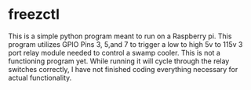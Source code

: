 # freezctl
This is a simple python program meant to run on a Raspberry pi. This program utilizes GPIO Pins 3, 5,and 7 to trigger a low to high 5v to 115v 3 port relay module needed to control a swamp cooler. This is not a functioning program yet. While running it will cycle through the relay switches correctly, I have not finished coding everything necessary for actual functionality.
